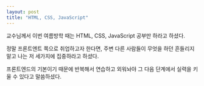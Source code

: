 ```yaml
---
layout: post
title: "HTML, CSS, JavaScript"
---
```


교수님께서 이번 여름방학 때는 HTML, CSS, JavaScript 공부만 하라고 하셨다.

정말 프론트엔트 쪽으로 취업하고자 한다면,
주변 다른 사람들이 무엇을 하던
흔들리지말고 나는 저 세가지에 집중하라고 하셨다.

프론트엔드의 기본이기 때문에
반복해서 연습하고 외워놔야
그 다음 단계에서 실력을 키울 수 있다고 말씀하셨다.

